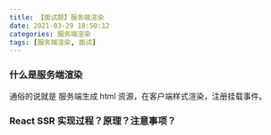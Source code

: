 ```yaml
---
title: 【面试题】服务端渲染
date: 2021-03-29 18:50:12
categories: 服务端渲染
tags: [服务端渲染, 面试]
---
```


### 什么是服务端渲染

通俗的说就是 服务端生成 html 资源，在客户端样式渲染，注册挂载事件。

### React SSR 实现过程？原理？注意事项？
